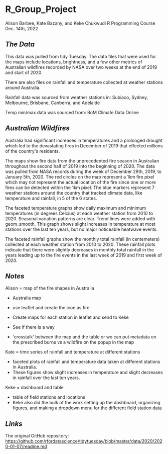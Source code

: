 # **R_Group_Project**
Alison Barbee, Kate Bazany, and Keke Chukwudi
R Programming Course
Dec. 14th, 2022

## *The Data*

This data was pulled from tidy Tuesday. The data files that were used for the maps include locations, brightness, and a few other metrics of Australian wildfires recorded by NASA over two weeks at the end of 2019 and start of 2020. 

There are also files on rainfall and temperature collected at weather stations around Australia.

Rainfall data was sourced from weather stations in:
  Subiaco, Sydney, Melbourne, Brisbane, Canberra, and Adelaide

Temp min/max data was sourced from:
  BoM Climate Data Online

## *Australian Wildfires*

Australia had significant increases in temperatures and a prolonged drought which led to the devastating fires in December of 2019 that effected millions of the country's residents.

The maps show fire data from the unprecedented fire season in Australian throughout the second half of 2019 into the beginning of 2020. The data was pulled from NASA records during the week of December 29th, 2019, to January 5th, 2020. The red circles on the map represent a 1km fire pixel which may not represent the actual location of the fire since one or more fires can be detected within the 1km pixel. The blue markers represent 7 weather stations around the country that tracked climate data, like temperature and rainfall, in 5 of the 6 states. 

The faceted temperature graphs show daily maximum and minimum temperatures (in degrees Celcius) at each weather station from 2010 to 2020. Seasonal variation patterns are clear. Trend lines were added with geom_smooth. This graph shows slight increases in temperature at most stations over the last ten years, but no major noticeable heatwave events.

The faceted rainfall graphs show the monthly total rainfall (in centemeters) collected at each weather station from 2010 to 2020. These rainfall plots indicate that there were slightly decreases in monthly total rainfall in the years leading up to the fire events in the last week of 2019 and first week of 2020.

## *Notes*

Alison = map of the fire shapes in Australia 
- Australia map 
- use leaflet and create the icon as fire
- Create maps for each station in leaflet and send to Keke
- See if there is a way

- 'crosstalk' between the map and the table or we can put metadata on the 
prescribed burns vs a wildfire on the popup in the map

Kate = time series of rainfall and temperature at different stations 
- faceted plots of rainfall and temperature data taken at different stations in Australia.
- These figures show slight increases in temperature and slight decreases in rainfall over the last ten years.


Keke = dashboard and table
- table of field stations and locations 
- Keke also did the bulk of the work setting up the dashboard, organizing figures, and making a dropdown menu for the different field station data



## *Links*


The original GitHub repository: <https://github.com/rfordatascience/tidytuesday/blob/master/data/2020/2020-01-07/readme.md>
